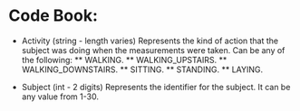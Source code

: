# Code Book:

* Activity (string - length varies)
Represents the kind of action that the subject was doing when the measurements were taken. Can be any of the following:
** WALKING.
** WALKING_UPSTAIRS.
** WALKING_DOWNSTAIRS.
** SITTING.
** STANDING.
** LAYING.

* Subject (int - 2 digits)
Represents the identifier for the subject. It can be any value from 1-30.
  
  

  